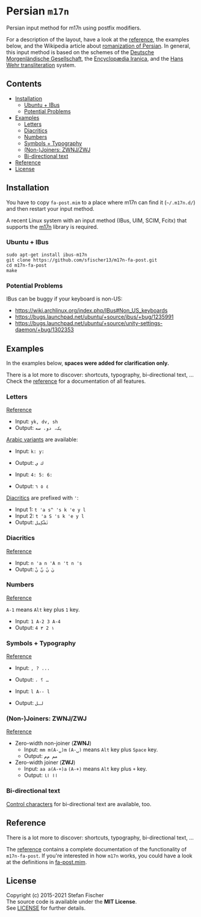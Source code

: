 <!--lint disable awesome-contributing-->
<!--lint disable awesome-github-->
<!--lint disable double-link-->

# Persian `m17n`

Persian input method for m17n using postfix modifiers.

For a description of the layout, have a look at the [reference](reference.md), the examples below, and the Wikipedia article about [romanization of Persian](https://en.wikipedia.org/wiki/Romanization_of_Persian). In general, this input method is based on the schemes of the [Deutsche Morgenländische Gesellschaft](https://en.wikipedia.org/wiki/Deutsche_Morgenl%C3%A4ndische_Gesellschaft), the [Encyclopædia Iranica](https://en.wikipedia.org/wiki/Encyclop%C3%A6dia_Iranica), and the [Hans Wehr transliteration](https://en.wikipedia.org/wiki/Hans_Wehr_transliteration) system.

## Contents

<!-- START doctoc generated TOC please keep comment here to allow auto update -->
<!-- DON'T EDIT THIS SECTION, INSTEAD RE-RUN doctoc TO UPDATE -->

- [Installation](#installation)
  - [Ubuntu + IBus](#ubuntu--ibus)
  - [Potential Problems](#potential-problems)
- [Examples](#examples)
  - [Letters](#letters)
  - [Diacritics](#diacritics)
  - [Numbers](#numbers)
  - [Symbols + Typography](#symbols--typography)
  - [(Non-)Joiners: ZWNJ/ZWJ](#non-joiners-zwnjzwj)
  - [Bi-directional text](#bi-directional-text)
- [Reference](#reference)
- [License](#license)

<!-- END doctoc generated TOC please keep comment here to allow auto update -->

## Installation

You have to copy `fa-post.mim` to a place where m17n can find it (`~/.m17n.d/`) and then restart your input method.

A recent Linux system with an input method (IBus, UIM, SCIM, Fcitx) that supports the [m17n](http://www.nongnu.org/m17n/) library is required.

### Ubuntu + IBus

```shell
sudo apt-get install ibus-m17n
git clone https://github.com/sfischer13/m17n-fa-post.git
cd m17n-fa-post
make
```

### Potential Problems

IBus can be buggy if your keyboard is non-US:

- https://wiki.archlinux.org/index.php/IBus#Non_US_keyboards
- https://bugs.launchpad.net/ubuntu/+source/ibus/+bug/1235991
- https://bugs.launchpad.net/ubuntu/+source/unity-settings-daemon/+bug/1302353

## Examples

In the examples below, **spaces were added for clarification only.**

There is a lot more to discover: shortcuts, typography, bi-directional text, …  
Check the [reference](reference.md) for a documentation of all features.

### Letters

[Reference](reference.md#letters)

- Input: `yk, dv, sh`
- Output: `یک، دو، سه`

[Arabic variants](reference.md#arabic) are available:

- Input: `k: y:`
- Output: `ك ي`

- Input: `4: 5: 6:`
- Output: `٤ ٥ ٦`

[Diacritics](reference.md#diacritics) are prefixed with `'`:

- Input 1: `t 'a s^ 's k 'e y l`
- Input 2: `t 'a S 's k 'e y l`
- Output: `تَشْکِیل`

### Diacritics

[Reference](reference.md#diacritics)

- Input: `n 'a n 'A n 't n 's`
- Output: `نَ نً نّ نْ`

### Numbers

[Reference](reference.md#numbers)

`A-1` means `Alt` key plus `1` key.

- Input: `1 A-2 3 A-4`
- Output: `‏۱ 2 ۳ 4`

### Symbols + Typography

[Reference](reference.md#symbols)

- Input: `, ? ...`
- Output: `، ؟ …`

- Input: `l A-- l`
- Output: `لـل`

### (Non-)Joiners: ZWNJ/ZWJ

[Reference](reference.md#space-and-non-joiners)

- Zero-width non-joiner (**ZWNJ**)
  - Input: `mm m(A-␣)m`
    `(A-␣)` means `Alt` key plus `Space` key.
  - Output: `مم م‌م`
- Zero-width joiner (**ZWJ**)
  - Input: `aa a(A-+)a`
    `(A-+)` means `Alt` key plus `+` key.
  - Output: `اا ا‍ا`

### Bi-directional text

[Control characters](reference.md#bi-directional-text) for bi-directional text are available, too.

## Reference

There is a lot more to discover: shortcuts, typography, bi-directional text, …

The [reference](reference.md) contains a complete documentation of the functionality of `m17n-fa-post`.
If you're interested in how `m17n` works, you could have a look at the definitions in [fa-post.mim](fa-post.mim). 

## License
Copyright (c) 2015-2021 Stefan Fischer  
The source code is available under the **MIT License**.  
See [LICENSE](LICENSE) for further details.
